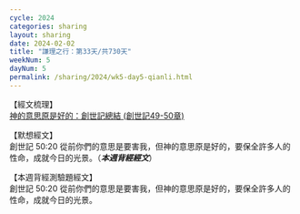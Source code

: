```yaml
---
cycle: 2024
categories: sharing
layout: sharing
date: 2024-02-02
title: "謙理之行：第33天/共730天"
weekNum: 5
dayNum: 5
permalink: /sharing/2024/wk5-day5-qianli.html
---
```


【經文梳理】  
<a href="https://youtu.be/9vYxsQNf3kE" target="_blank">神的意思原是好的：創世記總結 (創世記49-50章)</a>

【默想經文】  
創世記 50:20 從前你們的意思是要害我，但神的意思原是好的，要保全許多人的性命，成就今日的光景。（_**本週背經經文**_）

【本週背經測驗題經文】  
創世記 50:20 從前你們的意思是要害我，但神的意思原是好的，要保全許多人的性命，成就今日的光景。